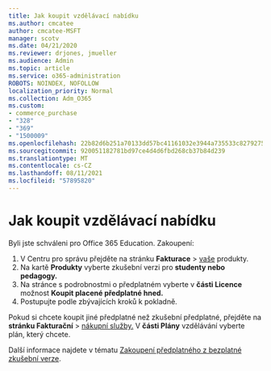 ```yaml
---
title: Jak koupit vzdělávací nabídku
ms.author: cmcatee
author: cmcatee-MSFT
manager: scotv
ms.date: 04/21/2020
ms.reviewer: drjones, jmueller
ms.audience: Admin
ms.topic: article
ms.service: o365-administration
ROBOTS: NOINDEX, NOFOLLOW
localization_priority: Normal
ms.collection: Adm_O365
ms.custom:
- commerce_purchase
- "328"
- "369"
- "1500009"
ms.openlocfilehash: 22b82d6b251a70133dd57bc41161032e3944a735533c82792756434325aefe5a
ms.sourcegitcommit: 920051182781bd97ce4d4d6fbd268cb37b84d239
ms.translationtype: MT
ms.contentlocale: cs-CZ
ms.lasthandoff: 08/11/2021
ms.locfileid: "57895820"
---
```

# <a name="how-to-purchase-an-education-offer"></a>Jak koupit vzdělávací nabídku

Byli jste schváleni pro Office 365 Education. Zakoupení:
  
1. V Centru pro správu přejděte na stránku **Fakturace** \> [vaše](https://go.microsoft.com/fwlink/p/?linkid=842054) produkty.
2. Na kartě **Produkty** vyberte zkušební verzi pro **studenty nebo pedagogy.**
3. Na stránce s podrobnostmi o předplatném vyberte v **části Licence** možnost **Koupit placené předplatné hned.**
4. Postupujte podle zbývajících kroků k pokladně.

Pokud si chcete koupit jiné předplatné než zkušební předplatné, přejděte na **stránku Fakturační** \> [nákupní služby.](https://go.microsoft.com/fwlink/p/?linkid=868433) V **části Plány** vzdělávání vyberte plán, který chcete.

Další informace najdete v tématu [Zakoupení předplatného z bezplatné zkušební verze](https://docs.microsoft.com/microsoft-365/commerce/try-or-buy-microsoft-365#buy-a-subscription-from-your-free-trial).